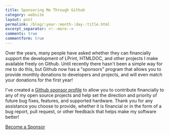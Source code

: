 ```yaml
---
title: Sponsoring Me Through Github
category: website
layout: post
permalink: /blog/:year-:month-:day-:title.html
excerpt_separator: <!--more-->
comments: true
commentform: true
---
```


Over the years, many people have asked whether they can financially support the
development of LPrint, HTMLDOC, and other projects I make available freely on
Github.  Until recently there hasn't been a simple way for me to do this, but
Github now has a "sponsors" program that allows you to provide monthly donations
to developers and projects, and will even match your donations for the first
year!

I've created a [Github sponsor profile](https://github.com/sponsors/michaelrsweet)
to allow you to contribute financially to any of my open source projects and
help set the direction and priority of future bug fixes, features, and supported
hardware.  Thank you for any assistance you choose to provide, whether it is
financial or in the form of a bug report, pull request, or other feedback that
helps make my software better!

<a class="btn btn-primary" href="https://github.com/sponsors/michaelrsweet" target="_blank">Become a Sponsor</a>

